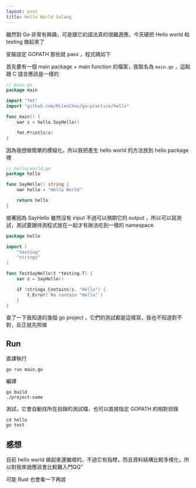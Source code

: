 ```yaml
---
layout: post
title: Hello World Golang
---
```


雖然對 Go 非常有興趣，可是跟它的語法真的很難適應。今天硬把 Hello world 和 testing 做起來了

安裝設定 GOPATH 那些就 pass ，程式碼如下

首先要有一個 main package + main function 的檔案，我取名為 `main.go` ，這點跟 C 語言應該是一樣的

```go
// main.go
package main

import "fmt"
import "github.com/MilesChou/go-practice/hello"

func main() {
	var s = hello.SayHello()

	fmt.Println(s)
}
```

因為我想做簡單的模組化，所以我把產生 hello world 的方法放到 hello package 裡

```go
// hello/world.go
package hello

func SayHello() string {
	var hello = "Hello World"

	return hello
}
```

接著因為 SayHello 雖然沒有 input 不過可以預期它的 output ，所以可以寫測試，測試要跟待測程式放在一起才有辦法吃到一樣的 namespace

```go
package hello

import (
	"testing"
	"strings"
)

func TestSayHello(t *testing.T) {
	var s = SayHello()

	if !strings.Contains(s, "Hello") {
		t.Error(`No contain "Hello"`)
	}
}
```

查了一下我知道的幾個 go project ，它們的測試都是這樣寫，我也不知道對不對，反正就先照做

## Run

直譯執行

    go run main.go

編譯

    go build
    ./project-name

測試，它會自動找所在目錄的測試檔，也可以直接指定 GOPATH 的相對目錄

    cd hello
    go test

## 感想

目前 hello world 做起來還蠻順的，不過它有指標，而且資料結構比較多樣化，所以對我來說應該會比較難入門QQ"

可能 Rust 也會看一下再說
